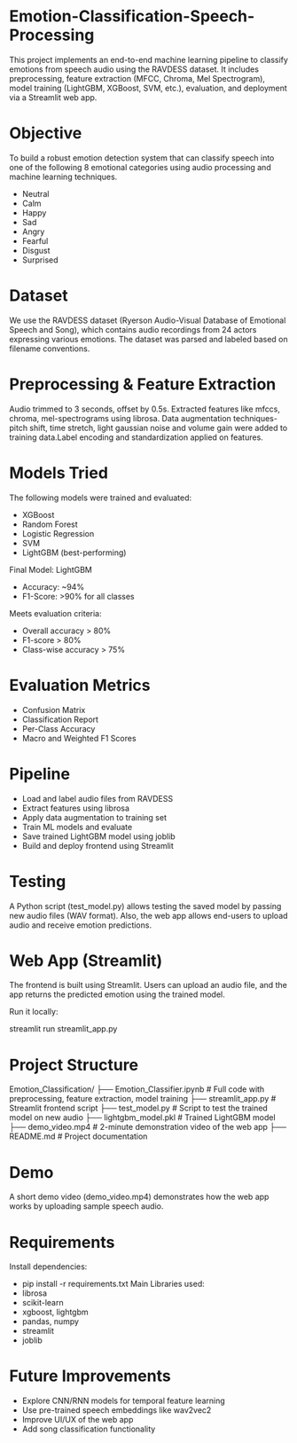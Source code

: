# Emotion-Classification-Speech-Processing
This project implements an end-to-end machine learning pipeline to classify emotions from speech audio using the RAVDESS dataset. It includes preprocessing, feature extraction (MFCC, Chroma, Mel Spectrogram), model training (LightGBM, XGBoost, SVM, etc.), evaluation, and deployment via a Streamlit web app.

# Objective

To build a robust emotion detection system that can classify speech into one of the following 8 emotional categories using audio processing and machine learning techniques.
- Neutral
- Calm
- Happy
- Sad
- Angry
- Fearful
- Disgust
- Surprised

# Dataset
We use the RAVDESS dataset (Ryerson Audio-Visual Database of Emotional Speech and Song), which contains audio recordings from 24 actors expressing various emotions. The dataset was parsed and labeled based on filename conventions.

# Preprocessing & Feature Extraction
Audio trimmed to 3 seconds, offset by 0.5s. Extracted features like mfccs, chroma, mel-spectrograms using librosa. Data augmentation techniques-pitch shift, time stretch, light gaussian noise and volume gain were added to training data.Label encoding and standardization applied on features.

# Models Tried
The following models were trained and evaluated:
- XGBoost
- Random Forest
- Logistic Regression
- SVM
- LightGBM (best-performing)

Final Model: LightGBM

- Accuracy: ~94%
- F1-Score: >90% for all classes

Meets evaluation criteria:
- Overall accuracy > 80%
- F1-score > 80%
- Class-wise accuracy > 75%

# Evaluation Metrics
- Confusion Matrix
- Classification Report
- Per-Class Accuracy
- Macro and Weighted F1 Scores

# Pipeline
- Load and label audio files from RAVDESS
- Extract features using librosa
- Apply data augmentation to training set
- Train ML models and evaluate
- Save trained LightGBM model using joblib
- Build and deploy frontend using Streamlit

# Testing
A Python script (test_model.py) allows testing the saved model by passing new audio files (WAV format). Also, the web app allows end-users to upload audio and receive emotion predictions.

# Web App (Streamlit)
The frontend is built using Streamlit. Users can upload an audio file, and the app returns the predicted emotion using the trained model.

Run it locally:

streamlit run streamlit_app.py

# Project Structure
Emotion_Classification/
├── Emotion_Classifier.ipynb     # Full code with preprocessing, feature extraction, model training
├── streamlit_app.py             # Streamlit frontend script
├── test_model.py                # Script to test the trained model on new audio
├── lightgbm_model.pkl           # Trained LightGBM model
├── demo_video.mp4               # 2-minute demonstration video of the web app
├── README.md                    # Project documentation


# Demo
A short demo video (demo_video.mp4) demonstrates how the web app works by uploading sample speech audio.

# Requirements
Install dependencies:
- pip install -r requirements.txt
Main Libraries used:
- librosa
- scikit-learn
- xgboost, lightgbm
- pandas, numpy
- streamlit
- joblib

# Future Improvements
- Explore CNN/RNN models for temporal feature learning
- Use pre-trained speech embeddings like wav2vec2
- Improve UI/UX of the web app
- Add song classification functionality
